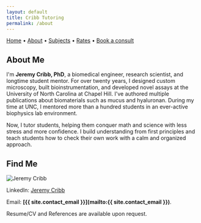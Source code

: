 ```yaml
---
layout: default
title: Cribb Tutoring
permalink: /about
---
```


[Home](/index) • [About](/about) • [Subjects](/subjects) •  [Rates](/rates) • [Book a consult](/calendar-parents)

## **About Me**

I'm **Jeremy Cribb, PhD**, a biomedical engineer, research scientist, and longtime student mentor. For over twenty years, I designed custom microscopy, built bioinstrumentation, and developed novel assays at the University of North Carolina at Chapel Hill. I've authored multiple publications about biomaterials such as mucus and hyaluronan. During my time at UNC, I mentored more than a hundred students in an ever-active biophysics lab environment.

Now, I tutor students, helping them conquer math and science with less stress and more confidence. I build understanding from first principles and teach students how to check their own work with a calm and organized approach.


## **Find Me**
<img src="{{ '/assets/headshot.jpg' | relative_url }}" alt="Jeremy Cribb" class="headshot">

LinkedIn: [Jeremy Cribb](https://linkedin.com/in/jeremycribb/)

Email: **[{{ site.contact_email }}](mailto:{{ site.contact_email }})**.

Resume/CV and References are available upon request.